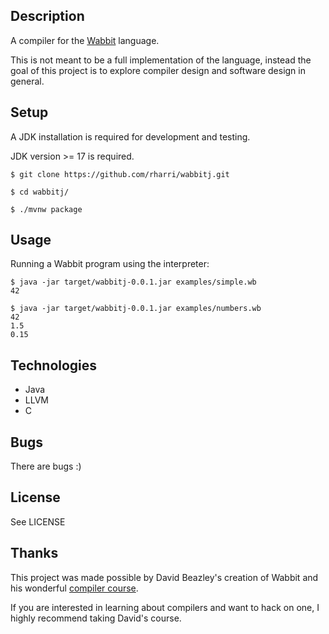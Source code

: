 ## Description
A compiler for the [Wabbit](https://www.dabeaz.com/compiler.html) language. 

This is not meant to be a full implementation of the language, instead the goal of this project is to explore compiler design and software design in general.

## Setup
A JDK installation is required for development and testing. 

JDK version >= 17 is required.

```
$ git clone https://github.com/rharri/wabbitj.git

$ cd wabbitj/

$ ./mvnw package
```

## Usage
Running a Wabbit program using the interpreter:
```
$ java -jar target/wabbitj-0.0.1.jar examples/simple.wb
42

$ java -jar target/wabbitj-0.0.1.jar examples/numbers.wb
42
1.5
0.15
```

## Technologies
- Java
- LLVM
- C

## Bugs
There are bugs :)

## License
See LICENSE

## Thanks
This project was made possible by David Beazley's creation of Wabbit and his wonderful [compiler course](https://www.dabeaz.com/compiler.html).

If you are interested in learning about compilers and want to hack on one, I highly recommend taking David's course.